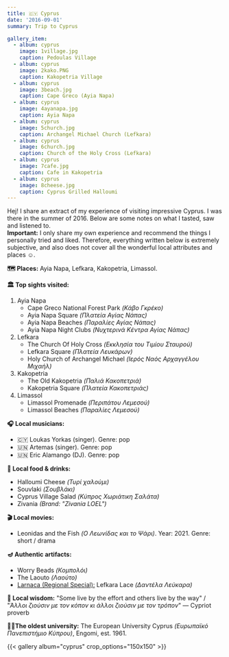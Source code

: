```yaml
---
title: 🇨🇾 Cyprus
date: '2016-09-01'
summary: Trip to Cyprus

gallery_item:
  - album: cyprus
    image: 1village.jpg
    caption: Pedoulas Village
  - album: cyprus
    image: 2kako.PNG
    caption: Kakopetria Village
  - album: cyprus
    image: 3beach.jpg
    caption: Cape Greco (Ayia Napa)
  - album: cyprus
    image: 4ayanapa.jpg
    caption: Ayia Napa
  - album: cyprus
    image: 5church.jpg
    caption: Archangel Michael Church (Lefkara)
  - album: cyprus
    image: 6church.jpg
    caption: Church of the Holy Cross (Lefkara)
  - album: cyprus
    image: 7cafe.jpg
    caption: Cafe in Kakopetria
  - album: cyprus
    image: 8cheese.jpg
    caption: Cyprus Grilled Halloumi 
---
```

Hej! I share an extract of my experience of visiting impressive Cyprus. I was there in the summer of 2016. Below are some notes on what I tasted, saw and listened to.<br>
<b>Important:</b> I only share my own experience and recommend the things I personally tried and liked. Therefore, everything written below is extremely subjective, and also does not cover all the wonderful local attributes and places ☺️.

<b>🗺 Places:</b> Ayia Napa, Lefkara, Kakopetria, Limassol.<br>

<b>🏛 Top sights visited: </b>
1. Ayia Napa
    - Cape Greco National Forest Park <i>(Κάβο Γκρέκο)</i>
    - Ayia Napa Square <i>(Πλατεία Αγίας Νάπας)</i>
    - Ayia Napa Beaches <i>(Παραλίες Αγίας Νάπας)</i>
    - Ayia Napa Night Clubs <i>(Νυχτερινά Κέντρα Αγίας Νάπας)</i>
2. Lefkara
    - The Church Of Holy Cross <i>(Εκκλησία του Τιμίου Σταυρού)</i>
    - Lefkara Square <i>(Πλατεία Λευκάρων)</i>
    - Holy Church of Archangel Michael <i>(Ιερός Ναός Αρχαγγέλου Μιχαήλ)</i>
3. Kakopetria
    - The Old Kakopetria <i>(Παλιά Κακοπετριά)</i>
    - Kakopetria Square <i>(Πλατεία Κακοπετριάς)</i>
4. Limassol
    - Limassol Promenade <i>(Περιπάτου Λεμεσού)</i>
    - Limassol Beaches <i>(Παραλίες Λεμεσού)</i>


<b>🎧 Local musicians: </b>
- 🇨🇾 Loukas Yorkas (singer). Genre: pop
- 🇺🇳 Artemas (singer). Genre: pop
- 🇺🇳 Eric Alamango (DJ). Genre: pop


<b>🥘 Local food & drinks: </b>
- Halloumi Cheese <i>(Τυρί χαλούμι)</i>
- Souvlaki <i>(Σουβλάκι)</i>
- Cyprus Village Salad <i>(Κύπρος Χωριάτικη Σαλάτα)</i>
- Zivania <i>(Brand: "Zivania LOEL")</i>


<b>🎬 Local movies:</b>
-  Leonidas and the Fish <i>(Ο Λεωνίδας και το Ψάρι)</i>. Year: 2021. Genre: short / drama


<b>🪔 Authentic artifacts:</b>
- Worry Beads <i>(Кομπολόι)</i>
- The Laouto <i>(Λαούτο)</i>
- <u> Larnaca (Regional Special):</u> Lefkara Lace <i>(Δαντέλα Λεύκαρα)</i>


<b>🦉 Local wisdom:</b> "Some live by the effort and others live by the way" / "<i>Άλλοι ζιούσιν με τον κόπον κι άλλοι ζιούσιν με τον τρόπον</i>" — Cypriot proverb


<b>👨‍🎓The oldest university:</b> The European University Cyprus <i>(Ευρωπαϊκό Πανεπιστήμιο Κύπρου)</i>, Engomi, est. 1961.  


{{< gallery album="cyprus" crop_options="150x150" >}}
   

